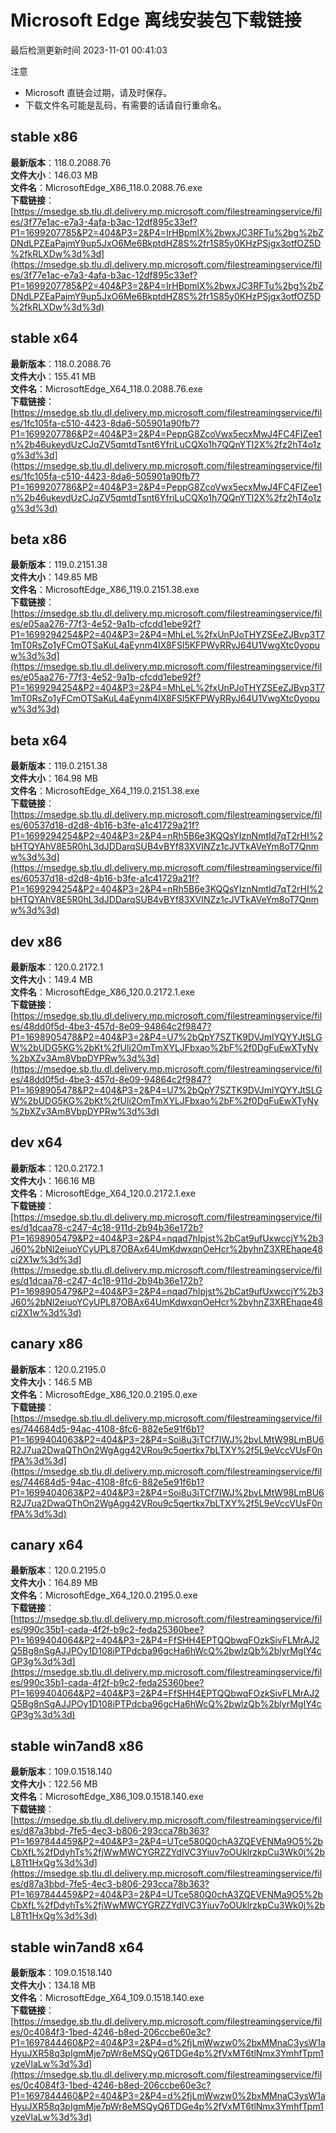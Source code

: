 # Microsoft Edge 离线安装包下载链接
最后检测更新时间
2023-11-01 00:41:03

注意
* Microsoft 直链会过期，请及时保存。
* 下载文件名可能是乱码，有需要的话请自行重命名。

## stable x86
**最新版本**：118.0.2088.76  
**文件大小**：146.03 MB  
**文件名**：MicrosoftEdge_X86_118.0.2088.76.exe  
**下载链接**：[https://msedge.sb.tlu.dl.delivery.mp.microsoft.com/filestreamingservice/files/3f77e1ac-e7a3-4afa-b3ac-12df895c33ef?P1=1699207785&P2=404&P3=2&P4=IrHBpmlX%2bwxJC3RFTu%2bg%2bZDNdLPZEaPajmY9up5JxO6Me6BkptdHZ8S%2fr1S85y0KHzPSjgx3otfOZ5D%2fkRLXDw%3d%3d](https://msedge.sb.tlu.dl.delivery.mp.microsoft.com/filestreamingservice/files/3f77e1ac-e7a3-4afa-b3ac-12df895c33ef?P1=1699207785&P2=404&P3=2&P4=IrHBpmlX%2bwxJC3RFTu%2bg%2bZDNdLPZEaPajmY9up5JxO6Me6BkptdHZ8S%2fr1S85y0KHzPSjgx3otfOZ5D%2fkRLXDw%3d%3d)  

## stable x64
**最新版本**：118.0.2088.76  
**文件大小**：155.41 MB  
**文件名**：MicrosoftEdge_X64_118.0.2088.76.exe  
**下载链接**：[https://msedge.sb.tlu.dl.delivery.mp.microsoft.com/filestreamingservice/files/1fc105fa-c510-4423-8da6-505901a90fb7?P1=1699207786&P2=404&P3=2&P4=PeppG8ZcoVwx5ecxMwJ4FC4FIZee1n%2b46ukeydUzCJqZV5qmtdTsnt6YfriLuCQXo1h7QQnYTI2X%2fz2hT4o1zg%3d%3d](https://msedge.sb.tlu.dl.delivery.mp.microsoft.com/filestreamingservice/files/1fc105fa-c510-4423-8da6-505901a90fb7?P1=1699207786&P2=404&P3=2&P4=PeppG8ZcoVwx5ecxMwJ4FC4FIZee1n%2b46ukeydUzCJqZV5qmtdTsnt6YfriLuCQXo1h7QQnYTI2X%2fz2hT4o1zg%3d%3d)  

## beta x86
**最新版本**：119.0.2151.38  
**文件大小**：149.85 MB  
**文件名**：MicrosoftEdge_X86_119.0.2151.38.exe  
**下载链接**：[https://msedge.sb.tlu.dl.delivery.mp.microsoft.com/filestreamingservice/files/e05aa276-77f3-4e52-9a1b-cfcdd1ebe92f?P1=1699294254&P2=404&P3=2&P4=MhLeL%2fxUnPJoTHYZSEeZJBvp3T71mT0RsZo1yFCmOTSaKuL4aEynm4IX8FSl5KFPWyRRyJ64U1VwgXtc0yopuw%3d%3d](https://msedge.sb.tlu.dl.delivery.mp.microsoft.com/filestreamingservice/files/e05aa276-77f3-4e52-9a1b-cfcdd1ebe92f?P1=1699294254&P2=404&P3=2&P4=MhLeL%2fxUnPJoTHYZSEeZJBvp3T71mT0RsZo1yFCmOTSaKuL4aEynm4IX8FSl5KFPWyRRyJ64U1VwgXtc0yopuw%3d%3d)  

## beta x64
**最新版本**：119.0.2151.38  
**文件大小**：164.98 MB  
**文件名**：MicrosoftEdge_X64_119.0.2151.38.exe  
**下载链接**：[https://msedge.sb.tlu.dl.delivery.mp.microsoft.com/filestreamingservice/files/60537d18-d2d8-4b16-b3fe-a1c41729a21f?P1=1699294254&P2=404&P3=2&P4=nRh5B6e3KQQsYIznNmtId7qT2rHI%2bHTQYAhV8E5R0hL3dJDDarqSUB4vBYf83XVINZz1cJVTkAVeYm8oT7Qnmw%3d%3d](https://msedge.sb.tlu.dl.delivery.mp.microsoft.com/filestreamingservice/files/60537d18-d2d8-4b16-b3fe-a1c41729a21f?P1=1699294254&P2=404&P3=2&P4=nRh5B6e3KQQsYIznNmtId7qT2rHI%2bHTQYAhV8E5R0hL3dJDDarqSUB4vBYf83XVINZz1cJVTkAVeYm8oT7Qnmw%3d%3d)  

## dev x86
**最新版本**：120.0.2172.1  
**文件大小**：149.4 MB  
**文件名**：MicrosoftEdge_X86_120.0.2172.1.exe  
**下载链接**：[https://msedge.sb.tlu.dl.delivery.mp.microsoft.com/filestreamingservice/files/48dd0f5d-4be3-457d-8e09-94864c2f9847?P1=1698905478&P2=404&P3=2&P4=U7%2bQpY7SZTK9DVJmlYQYYJtSLGW%2bUDG5KG%2bKt%2fUli2OmTmXYLJFbxao%2bF%2f0DgFuEwXTyNy%2bXZv3Am8VbpDYPRw%3d%3d](https://msedge.sb.tlu.dl.delivery.mp.microsoft.com/filestreamingservice/files/48dd0f5d-4be3-457d-8e09-94864c2f9847?P1=1698905478&P2=404&P3=2&P4=U7%2bQpY7SZTK9DVJmlYQYYJtSLGW%2bUDG5KG%2bKt%2fUli2OmTmXYLJFbxao%2bF%2f0DgFuEwXTyNy%2bXZv3Am8VbpDYPRw%3d%3d)  

## dev x64
**最新版本**：120.0.2172.1  
**文件大小**：166.16 MB  
**文件名**：MicrosoftEdge_X64_120.0.2172.1.exe  
**下载链接**：[https://msedge.sb.tlu.dl.delivery.mp.microsoft.com/filestreamingservice/files/d1dcaa78-c247-4c18-911d-2b94b36e172b?P1=1698905479&P2=404&P3=2&P4=nqad7hIpjst%2bCat9ufUxwccjY%2b3J60%2bNl2eiuoYCyUPL87OBAx64UmKdwxqnOeHcr%2byhnZ3XREhaqe48ci2X1w%3d%3d](https://msedge.sb.tlu.dl.delivery.mp.microsoft.com/filestreamingservice/files/d1dcaa78-c247-4c18-911d-2b94b36e172b?P1=1698905479&P2=404&P3=2&P4=nqad7hIpjst%2bCat9ufUxwccjY%2b3J60%2bNl2eiuoYCyUPL87OBAx64UmKdwxqnOeHcr%2byhnZ3XREhaqe48ci2X1w%3d%3d)  

## canary x86
**最新版本**：120.0.2195.0  
**文件大小**：146.5 MB  
**文件名**：MicrosoftEdge_X86_120.0.2195.0.exe  
**下载链接**：[https://msedge.sb.tlu.dl.delivery.mp.microsoft.com/filestreamingservice/files/744684d5-94ac-4108-8fc6-882e5e91f6b1?P1=1699404063&P2=404&P3=2&P4=Soi8u3iTCf7IWJ%2bvLMtW98LmBU6R2J7ua2DwaQThOn2WgAgg42VRou9c5qertkx7bLTXY%2f5L9eVccVUsF0nfPA%3d%3d](https://msedge.sb.tlu.dl.delivery.mp.microsoft.com/filestreamingservice/files/744684d5-94ac-4108-8fc6-882e5e91f6b1?P1=1699404063&P2=404&P3=2&P4=Soi8u3iTCf7IWJ%2bvLMtW98LmBU6R2J7ua2DwaQThOn2WgAgg42VRou9c5qertkx7bLTXY%2f5L9eVccVUsF0nfPA%3d%3d)  

## canary x64
**最新版本**：120.0.2195.0  
**文件大小**：164.89 MB  
**文件名**：MicrosoftEdge_X64_120.0.2195.0.exe  
**下载链接**：[https://msedge.sb.tlu.dl.delivery.mp.microsoft.com/filestreamingservice/files/990c35b1-cada-4f2f-b9c2-feda25360bee?P1=1699404064&P2=404&P3=2&P4=FfSHH4EPTQQbwqFOzkSivFLMrAJ2Q5Bg8nSgAJJPOy1D108iPTPdcba96gcHa6hWcQ%2bwlzQb%2blyrMgIY4cGP3g%3d%3d](https://msedge.sb.tlu.dl.delivery.mp.microsoft.com/filestreamingservice/files/990c35b1-cada-4f2f-b9c2-feda25360bee?P1=1699404064&P2=404&P3=2&P4=FfSHH4EPTQQbwqFOzkSivFLMrAJ2Q5Bg8nSgAJJPOy1D108iPTPdcba96gcHa6hWcQ%2bwlzQb%2blyrMgIY4cGP3g%3d%3d)  

## stable win7and8 x86
**最新版本**：109.0.1518.140  
**文件大小**：122.56 MB  
**文件名**：MicrosoftEdge_X86_109.0.1518.140.exe  
**下载链接**：[https://msedge.sb.tlu.dl.delivery.mp.microsoft.com/filestreamingservice/files/d87a3bbd-7fe5-4ec3-b806-293cca78b363?P1=1697844459&P2=404&P3=2&P4=UTce580Q0chA3ZQEVENMa9O5%2bCbXfL%2fDdyhTs%2fjWwMWCYGRZZYdIVC3Yiuv7oOUklrzkpCu3Wk0j%2bL8Tt1HxQg%3d%3d](https://msedge.sb.tlu.dl.delivery.mp.microsoft.com/filestreamingservice/files/d87a3bbd-7fe5-4ec3-b806-293cca78b363?P1=1697844459&P2=404&P3=2&P4=UTce580Q0chA3ZQEVENMa9O5%2bCbXfL%2fDdyhTs%2fjWwMWCYGRZZYdIVC3Yiuv7oOUklrzkpCu3Wk0j%2bL8Tt1HxQg%3d%3d)  

## stable win7and8 x64
**最新版本**：109.0.1518.140  
**文件大小**：134.18 MB  
**文件名**：MicrosoftEdge_X64_109.0.1518.140.exe  
**下载链接**：[https://msedge.sb.tlu.dl.delivery.mp.microsoft.com/filestreamingservice/files/0c4084f3-1bed-4246-b8ed-206ccbe60e3c?P1=1697844460&P2=404&P3=2&P4=d%2fjLmWwzw0%2bxMMnaC3ysW1aHyuJXR58q3pIgmMje7pWr8eMSQyQ6TDGe4p%2fVxMT6tlNmx3YmhfTpm1yzeVlaLw%3d%3d](https://msedge.sb.tlu.dl.delivery.mp.microsoft.com/filestreamingservice/files/0c4084f3-1bed-4246-b8ed-206ccbe60e3c?P1=1697844460&P2=404&P3=2&P4=d%2fjLmWwzw0%2bxMMnaC3ysW1aHyuJXR58q3pIgmMje7pWr8eMSQyQ6TDGe4p%2fVxMT6tlNmx3YmhfTpm1yzeVlaLw%3d%3d)  

